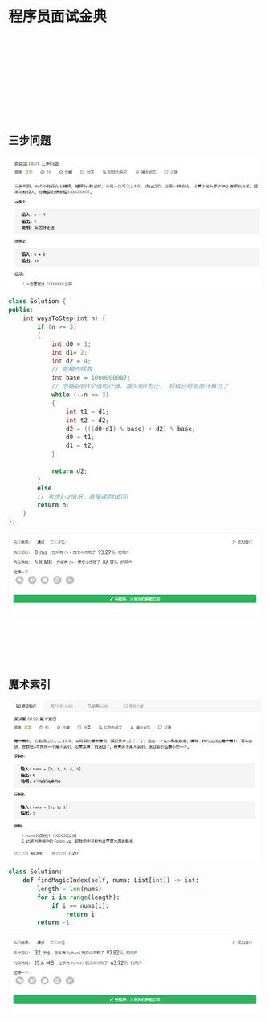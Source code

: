 # 程序员面试金典

## 

![]()

```python

```

![]()

## 

![]()

```python

```

![]()

## 三步问题

![](./images/038.png)

```C++
class Solution {
public:
    int waysToStep(int n) {
        if (n >= 3)
        {
            int d0 = 1;
            int d1= 2;
            int d2 = 4;
            // 取模的除数
            int base = 1000000007;
            // 忽略初始3个值的计算，减少到3为止， 后续已经前面计算过了
            while (--n >= 3)
            {
                int t1 = d1;
                int t2 = d2;
                d2 = (((d0+d1) % base) + d2) % base;
                d0 = t1;
                d1 = t2;
            }

            return d2;
        }
        else
        // 考虑1-2情况，直接返回n即可
        return n;
    }
};
```

![](./images/038_.png)

## 

![]()

```python

```

![]()

## 魔术索引

![](./images/040.png)

```python
class Solution:
    def findMagicIndex(self, nums: List[int]) -> int:
        length = len(nums)
        for i in range(length):
            if i == nums[i]:
                return i
        return -1
```

![](./images/040_.png)